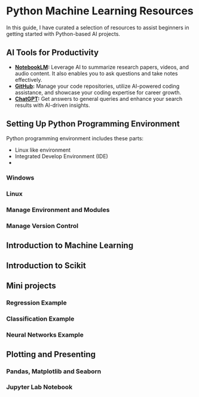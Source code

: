 # Python Machine Learning Resources

In this guide, I have curated a selection of resources to assist beginners in getting started with Python-based AI projects.

## AI Tools for Productivity
- **[NotebookLM](https://notebooklm.google/):** Leverage AI to summarize research papers, videos, and audio content. It also enables you to ask questions and take notes effectively.
- **[GitHub](https://github.com/):** Manage your code repositories, utilize AI-powered coding assistance, and showcase your coding expertise for career growth.
- **[ChatGPT](https://chatgpt.com/):** Get answers to general queries and enhance your search results with AI-driven insights.

## Setting Up Python Programming Environment
Python programming environment includes these parts:
- Linux like environment
- Integrated Develop Environment (IDE)
- 

### Windows

### Linux

### Manage Environment and Modules

### Manage Version Control

## Introduction to Machine Learning

## Introduction to Scikit

## Mini projects

### Regression Example

### Classification Example

### Neural Networks Example

## Plotting and Presenting

### Pandas, Matplotlib and Seaborn

### Jupyter Lab Notebook

